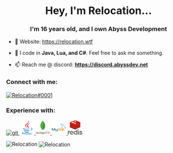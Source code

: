 <h1 align="center">Hey, I'm Relocation...</h1>
<h3 align="center">I'm 16 years old, and I own Abyss Development</h3>

- 🔭 Website: https://relocation.wtf

- 💬 I code in **Java, Lua, and C#**. Feel free to ask me something.

- 📫 Reach me @ discord: **https://discord.abyssdev.net**

<h3 align="left">Connect with me:</h3>
<p align="left">
<a href="https://discord.abyssdev.net" target="blank"><img align="center" src="https://cdn.jsdelivr.net/npm/simple-icons@3.0.1/icons/discord.svg" alt="Relocation#0001" height="30" width="40" /></a>
</p>

<h3 align="left">Experience with:</h3>
<p align="left"> <a href="https://git-scm.com/" target="_blank"> <img src="https://www.vectorlogo.zone/logos/git-scm/git-scm-icon.svg" alt="git" width="40" height="40"/> </a> <a href="https://www.java.com" target="_blank"> <img src="https://raw.githubusercontent.com/devicons/devicon/master/icons/java/java-original.svg" alt="java" width="40" height="40"/> </a> <a href="https://www.mongodb.com/" target="_blank"> <img src="https://raw.githubusercontent.com/devicons/devicon/master/icons/mongodb/mongodb-original-wordmark.svg" alt="mongodb" width="40" height="40"/> </a> <a href="https://www.mysql.com/" target="_blank"> <img src="https://raw.githubusercontent.com/devicons/devicon/master/icons/mysql/mysql-original-wordmark.svg" alt="mysql" width="40" height="40"/> </a> <a href="https://redis.io" target="_blank"> <img src="https://raw.githubusercontent.com/devicons/devicon/master/icons/redis/redis-original-wordmark.svg" alt="redis" width="40" height="40"/> </a>

<p><img align="left" src="https://github-readme-stats.vercel.app/api/top-langs?username=RelocationDev&show_icons=true&locale=en&layout=compact" alt="Relocation" /></p>

<p> </p>

<p>&nbsp;<img align="center" src="https://github-readme-stats.vercel.app/api?username=RelocationDev&show_icons=true&locale=en&theme=dracula" alt="Relocation" /></p>
